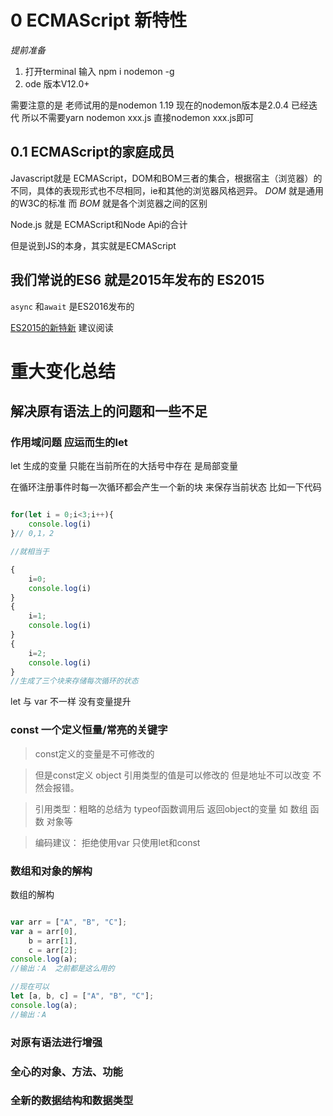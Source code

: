 # 0 ECMAScript 新特性
*提前准备*
1. 打开terminal 输入 npm i nodemon -g
2. ode 版本V12.0+

需要注意的是 老师试用的是nodemon 1.19 现在的nodemon版本是2.0.4 已经迭代
所以不需要yarn nodemon xxx.js
直接nodemon xxx.js即可

## 0.1 ECMAScript的家庭成员

Javascript就是 ECMAScript，DOM和BOM三者的集合，根据宿主（浏览器）的不同，具体的表现形式也不尽相同，ie和其他的浏览器风格迥异。
*DOM* 就是通用的W3C的标准 而 *BOM* 就是各个浏览器之间的区别

Node.js 就是 ECMAScript和Node Api的合计 

但是说到JS的本身，其实就是ECMAScript

## 我们常说的ES6 就是2015年发布的 ES2015 
`async` 和`await` 是ES2016发布的 

 [ES2015的新特新](www.ecma-international.org/ecma-262/6.0/) 建议阅读

# 重大变化总结

## 解决原有语法上的问题和一些不足

### 作用域问题 应运而生的let

let 生成的变量 只能在当前所在的大括号中存在 是局部变量

在循环注册事件时每一次循环都会产生一个新的块 来保存当前状态 比如一下代码

```javascript

for(let i = 0;i<3;i++){
    console.log(i)
}// 0,1，2

//就相当于

{
    i=0;
    console.log(i)
}
{
    i=1;
    console.log(i)
}
{
    i=2;
    console.log(i)
}
//生成了三个块来存储每次循环的状态
```
let 与 var 不一样 没有变量提升

### const 一个定义恒量/常亮的关键字

>const定义的变量是不可修改的

>但是const定义 object 引用类型的值是可以修改的 但是地址不可以改变 不然会报错。

>引用类型：粗略的总结为 typeof函数调用后 返回object的变量 如 数组 函数 对象等

>编码建议： 拒绝使用var 只使用let和const


### 数组和对象的解构

数组的解构 
```javascript

var arr = ["A", "B", "C"];
var a = arr[0],
    b = arr[1],
    c = arr[2];
console.log(a);
//输出：A  之前都是这么用的

//现在可以
let [a, b, c] = ["A", "B", "C"];
console.log(a);
//输出：A

```



### 对原有语法进行增强

### 全心的对象、方法、功能

### 全新的数据结构和数据类型